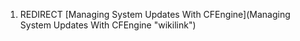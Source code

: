 1.  REDIRECT [Managing System Updates With
    CFEngine](Managing System Updates With CFEngine "wikilink")

